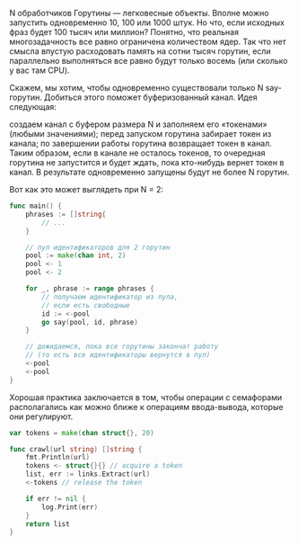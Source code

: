 N обработчиков
Горутины — легковесные объекты. Вполне можно запустить одновременно 10, 100 или 1000 штук. Но что, если исходных фраз будет 100 тысяч или миллион? Понятно, что реальная многозадачность все равно ограничена количеством ядер. Так что нет смысла впустую расходовать память на сотни тысяч горутин, если параллельно выполняться все равно будут только восемь (или сколько у вас там CPU).

Скажем, мы хотим, чтобы одновременно существовали только N say-горутин. Добиться этого поможет буферизованный канал. Идея следующая:

создаем канал с буфером размера N и заполняем его «токенами» (любыми значениями);
перед запуском горутина забирает токен из канала;
по завершении работы горутина возвращает токен в канал.
Таким образом, если в канале не осталось токенов, то очередная горутина не запустится и будет ждать, пока кто-нибудь вернет токен в канал. В результате одновременно запущены будут не более N горутин.

Вот как это может выглядеть при N = 2:
```go
func main() {
    phrases := []string{
        // ...
    }

    // пул идентификаторов для 2 горутин
    pool := make(chan int, 2)
    pool <- 1
    pool <- 2

    for _, phrase := range phrases {
        // получаем идентификатор из пула,
        // если есть свободные
        id := <-pool
        go say(pool, id, phrase)
    }

    // дожидаемся, пока все горутины закончат работу
    // (то есть все идентификаторы вернутся в пул)
    <-pool
    <-pool
}
```
Хорошая практика заключается в том, чтобы операции с семафорами располагались как можно ближе к операциям ввода-вывода, которые они регулируют.
```go
var tokens = make(chan struct{}, 20)

func crawl(url string) []string {
	fmt.Println(url)
	tokens <- struct{}{} // acquire a token
	list, err := links.Extract(url)
	<-tokens // release the token

	if err != nil {
		log.Print(err)
	}
	return list
}
```
